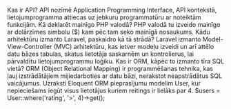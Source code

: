 Kas ir API? 
API nozīmē Application Programming Interface, API kontekstā, lietojumprogramma attiecas uz jebkuru programmatūru ar noteiktām funkcijām.
Kā deklarēt mainīgo PHP valodā? 
PHP valodā tu izveido mainīgo ar dolārzīmes simbolu ($) kam pēc tam seko mainīgā nosaukums.
Kādu arhitektūru izmanto Laravel, paskaidro kā tā strādā?
Laravel izmanto Model-View-Controller (MVC) arhitektūru, kas ietver modeļu izveidi un arī attēlo datu bāzes tabulas, skatus lietotāja saskarnēm un kontrolierus, lai pārvaldītu lietojumprogrammu loģiku.
Kas ir ORM, kāpēc to izmanto tīra SQL vietā?
ORM (Object Relational Mapping) ir programmēšanas tehnika, kas ļauj izstrādātājiem mijiedarboties ar datu bāzi, nerakstot neapstrādātus SQL vaicājumus.
Uzraksti Eloquent ORM pieprasījumu modelim User, kur nepieciešams iegūt visus lietotājus kuriem reitings ir lielāks par 4.
$users = User::where('rating', '>', 4)->get(); 